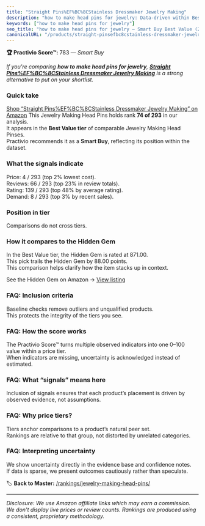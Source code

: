 ```yaml
---
title: "Straight Pins%EF%BC%8CStainless Dressmaker Jewelry Making"
description: "how to make head pins for jewelry: Data-driven within Best Value ranking using the Practivio Score™. Positioned by quality, value, demand, findability, momentu…"
keywords: ["how to make head pins for jewelry"]
seo_title: "how to make head pins for jewelry — Smart Buy Best Value (2025)"
canonicalURL: "/products/straight-pinsefbc8cstainless-dressmaker-jewelry-making-B0DC6DRLYH/"
---
```


**🏆 Practivio Score™:** 783 — _Smart Buy_


*If you're comparing **how to make head pins for jewelry**, **[Straight Pins%EF%BC%8CStainless Dressmaker Jewelry Making](https://www.amazon.com/dp/B0DC6DRLYH?tag=practivio-20)** is a strong alternative to put on your shortlist.*
### Quick take
[Shop “Straight Pins%EF%BC%8CStainless Dressmaker Jewelry Making” on Amazon](https://www.amazon.com/dp/B0DC6DRLYH?tag=practivio-20)
This Jewelry Making Head Pins holds rank **74 of 293** in our analysis.  
It appears in the **Best Value tier** of comparable Jewelry Making Head Pinses.  
Practivio recommends it as a **Smart Buy**, reflecting its position within the dataset.

### What the signals indicate
Price: 4 / 293 (top 2% lowest cost).  
Reviews: 66 / 293 (top 23% in review totals).  
Rating: 139 / 293 (top 48% by average rating).  
Demand: 8 / 293 (top 3% by recent sales).

### Position in tier
Comparisons do not cross tiers.

### How it compares to the Hidden Gem
In the Best Value tier, the Hidden Gem is rated at 871.00.  
This pick trails the Hidden Gem by 88.00 points.  
This comparison helps clarify how the item stacks up in context.  

See the Hidden Gem on Amazon → [View listing](https://www.amazon.com/dp/B08GZRLDQF?tag=practivio-20)

### FAQ: Inclusion criteria
Baseline checks remove outliers and unqualified products.  
This protects the integrity of the tiers you see.

### FAQ: How the score works
The Practivio Score™ turns multiple observed indicators into one 0–100 value within a price tier.  
When indicators are missing, uncertainty is acknowledged instead of estimated.

### FAQ: What “signals” means here
Inclusion of signals ensures that each product’s placement is driven by observed evidence, not assumptions.

### FAQ: Why price tiers?
Tiers anchor comparisons to a product’s natural peer set.  
Rankings are relative to that group, not distorted by unrelated categories.

### FAQ: Interpreting uncertainty
We show uncertainty directly in the evidence base and confidence notes.  
If data is sparse, we present outcomes cautiously rather than speculate.


🏷️ **Back to Master:** [/rankings/jewelry-making-head-pins/](/rankings/jewelry-making-head-pins/)

---
_Disclosure: We use Amazon affiliate links which may earn a commission. We don’t display live prices or review counts. Rankings are produced using a consistent, proprietary methodology._
